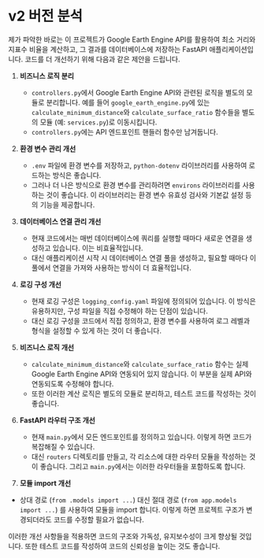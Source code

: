 # v2 버전 분석
제가 파악한 바로는 이 프로젝트가 Google Earth Engine API를 활용하여 최소 거리와 지표수 비율을 계산하고, 그 결과를 데이터베이스에 
저장하는 FastAPI 애플리케이션입니다. 코드를 더 개선하기 위해 다음과 같은 제안을 드립니다.

1. **비즈니스 로직 분리**
   - `controllers.py`에서 Google Earth Engine API와 관련된 로직을 별도의 모듈로 분리합니다. 예를 들어 `google_earth_engine.py`에 있는 `calculate_minimum_distance`와 `calculate_surface_ratio` 함수들을 별도의 모듈 (예: `services.py`)로 이동시킵니다.
   - `controllers.py`에는 API 엔드포인트 핸들러 함수만 남겨둡니다.

2. **환경 변수 관리 개선**
   - `.env` 파일에 환경 변수를 저장하고, `python-dotenv` 라이브러리를 사용하여 로드하는 방식은 좋습니다.
   - 그러나 더 나은 방식으로 환경 변수를 관리하려면 `environs` 라이브러리를 사용하는 것이 좋습니다. 이 라이브러리는 환경 변수 유효성 검사와 기본값 설정 등의 기능을 제공합니다.

3. **데이터베이스 연결 관리 개선**
   - 현재 코드에서는 매번 데이터베이스에 쿼리를 실행할 때마다 새로운 연결을 생성하고 있습니다. 이는 비효율적입니다.
   - 대신 애플리케이션 시작 시 데이터베이스 연결 풀을 생성하고, 필요할 때마다 이 풀에서 연결을 가져와 사용하는 방식이 더 효율적입니다.

4. **로깅 구성 개선**
   - 현재 로깅 구성은 `logging_config.yaml` 파일에 정의되어 있습니다. 이 방식은 유용하지만, 구성 파일을 직접 수정해야 하는 단점이 있습니다.
   - 대신 로깅 구성을 코드에서 직접 정의하고, 환경 변수를 사용하여 로그 레벨과 형식을 설정할 수 있게 하는 것이 더 좋습니다.

5. **비즈니스 로직 개선**
   - `calculate_minimum_distance`와 `calculate_surface_ratio` 함수는 실제 Google Earth Engine API와 연동되어 있지 않습니다. 이 부분을 실제 API와 연동되도록 수정해야 합니다.
   - 또한 이러한 계산 로직은 별도의 모듈로 분리하고, 테스트 코드를 작성하는 것이 좋습니다.

6. **FastAPI 라우터 구조 개선**
   - 현재 `main.py`에서 모든 엔드포인트를 정의하고 있습니다. 이렇게 하면 코드가 복잡해질 수 있습니다.
   - 대신 `routers` 디렉토리를 만들고, 각 리소스에 대한 라우터 모듈을 작성하는 것이 좋습니다. 그리고 `main.py`에서는 이러한 라우터들을 포함하도록 합니다.
7. **모듈 import 개선**
  - 상대 경로 (`from .models import ...`) 대신 절대 경로 (`from app.models import ...`) 를 사용하여 모듈을 import 합니다. 이렇게 하면 프로젝트 구조가 변경되더라도 코드를 수정할 필요가 없습니다.

이러한 개선 사항들을 적용하면 코드의 구조와 가독성, 유지보수성이 크게 향상될 것입니다. 또한 테스트 코드를 작성하여 코드의 신뢰성을 높이는 것도 좋습니다.